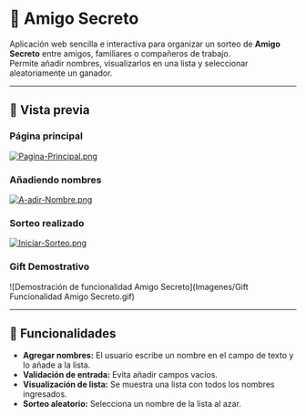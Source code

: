 # 🎁 Amigo Secreto

Aplicación web sencilla e interactiva para organizar un sorteo de **Amigo Secreto** entre amigos, familiares o compañeros de trabajo.  
Permite añadir nombres, visualizarlos en una lista y seleccionar aleatoriamente un ganador.

---

## 📸 Vista previa

### Página principal
[![Pagina-Principal.png](https://i.postimg.cc/PJVThQXC/Pagina-Principal.png)](https://postimg.cc/wRNSQJsz)

### Añadiendo nombres
[![A-adir-Nombre.png](https://i.postimg.cc/85dxtz8t/A-adir-Nombre.png)](https://postimg.cc/ygdfNB8Z)

### Sorteo realizado
[![Iniciar-Sorteo.png](https://i.postimg.cc/Y0pZVBMk/Iniciar-Sorteo.png)](https://postimg.cc/7GWKGc5Q)

### Gift Demostrativo
![Demostración de funcionalidad Amigo Secreto](Imagenes/Gift Funcionalidad Amigo Secreto.gif)

---

## 🚀 Funcionalidades

- **Agregar nombres:** El usuario escribe un nombre en el campo de texto y lo añade a la lista.
- **Validación de entrada:** Evita añadir campos vacíos.
- **Visualización de lista:** Se muestra una lista con todos los nombres ingresados.
- **Sorteo aleatorio:** Selecciona un nombre de la lista al azar.
